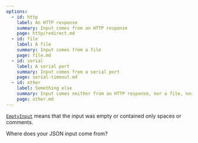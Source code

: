 ```yaml
---
options:
  - id: http
    label: An HTTP response
    summary: Input comes from an HTTP response
    page: http/redirect.md
  - id: file
    label: A file
    summary: Input comes from a file
    page: file.md
  - id: serial
    label: A serial port
    summary: Input comes from a serial port
    page: serial-timeout.md
  - id: other
    label: Something else
    summary: Input comes neither from an HTTP response, nor a file, nor a serial port
    page: other.md
---
```


[`EmptyInput`](/v6/api/misc/deserializationerror/#emptyinput) means that the input was empty or contained only spaces or comments.

Where does your JSON input come from?